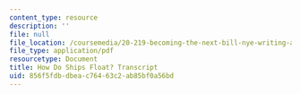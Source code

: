 ```yaml
---
content_type: resource
description: ''
file: null
file_location: /coursemedia/20-219-becoming-the-next-bill-nye-writing-and-hosting-the-educational-show-january-iap-2015/856f5fdbdbeac76463c2ab85bf0a56bd_how_do_ships_float.pdf
file_type: application/pdf
resourcetype: Document
title: How Do Ships Float? Transcript
uid: 856f5fdb-dbea-c764-63c2-ab85bf0a56bd
---
```

